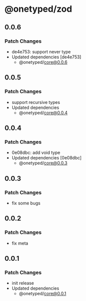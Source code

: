 # @onetyped/zod

## 0.0.6

### Patch Changes

- de4e753: support never type
- Updated dependencies [de4e753]
  - @onetyped/core@0.0.6

## 0.0.5

### Patch Changes

- support recursive types
- Updated dependencies
  - @onetyped/core@0.0.4

## 0.0.4

### Patch Changes

- 0e08dbc: add void type
- Updated dependencies [0e08dbc]
  - @onetyped/core@0.0.3

## 0.0.3

### Patch Changes

- fix some bugs

## 0.0.2

### Patch Changes

- fix meta

## 0.0.1

### Patch Changes

- init release
- Updated dependencies
  - @onetyped/core@0.0.1
